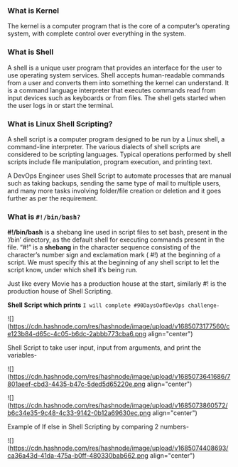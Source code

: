 ### What is Kernel

The kernel is a computer program that is the core of a computer’s operating system, with complete control over everything in the system.

### What is Shell

A shell is a unique user program that provides an interface for the user to use operating system services. Shell accepts human-readable commands from a user and converts them into something the kernel can understand. It is a command language interpreter that executes commands read from input devices such as keyboards or from files. The shell gets started when the user logs in or start the terminal.

### What is Linux Shell Scripting?

A shell script is a computer program designed to be run by a Linux shell, a command-line interpreter. The various dialects of shell scripts are considered to be scripting languages. Typical operations performed by shell scripts include file manipulation, program execution, and printing text.

A DevOps Engineer uses Shell Script to automate processes that are manual such as taking backups, sending the same type of mail to multiple users, and many more tasks involving folder/file creation or deletion and it goes further as per the requirement.

### What is `#!/bin/bash?`

**#!/bin/bash** is a shebang line used in script files to set bash, present in the ‘/bin’ directory, as the default shell for executing commands present in the file. “#!” is a **shebang** in the character sequence consisting of the character’s number sign and exclamation mark ( #!) at the beginning of a script. We must specify this at the beginning of any shell script to let the script know, under which shell it’s being run.

Just like every Movie has a production house at the start, similarly #! is the production house of Shell Scripting.

**Shell Script which prints** `I will complete #90DaysOofDevOps challenge-`

![](https://cdn.hashnode.com/res/hashnode/image/upload/v1685073177560/ce123b84-d65c-4c05-b6dc-2abbb773cba6.png align="center")

Shell Script to take user input, input from arguments, and print the variables-

![](https://cdn.hashnode.com/res/hashnode/image/upload/v1685073641686/7801aeef-cbd3-4435-b47c-5ded5d65220e.png align="center")

![](https://cdn.hashnode.com/res/hashnode/image/upload/v1685073860572/b6c34e35-9c48-4c33-9142-0b12a69630ec.png align="center")

Example of If else in Shell Scripting by comparing 2 numbers-

![](https://cdn.hashnode.com/res/hashnode/image/upload/v1685074408693/ca36a43d-41da-475a-b0ff-480330bab662.png align="center")
